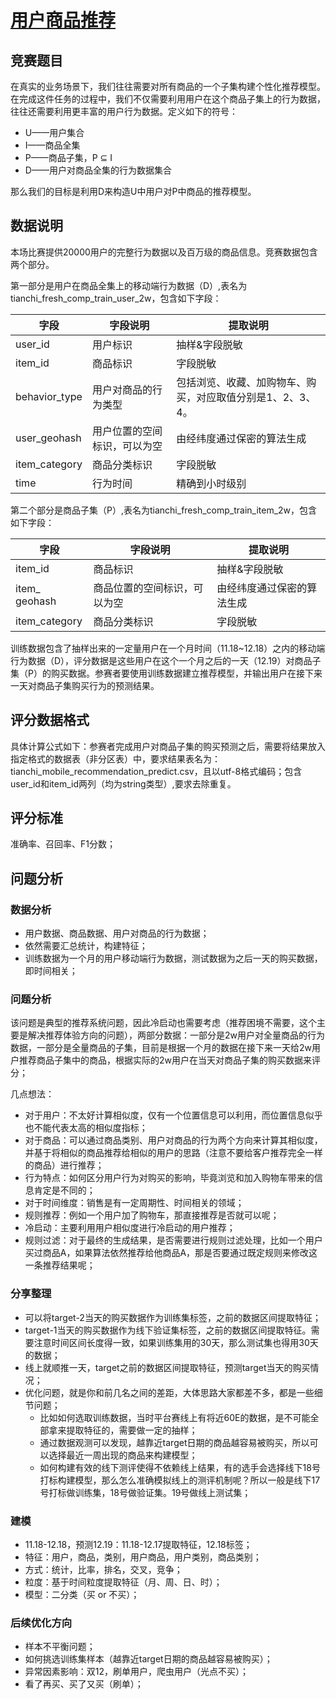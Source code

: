 # [用户商品推荐](https://tianchi.aliyun.com/competition/entrance/231522/information)

## 竞赛题目 
在真实的业务场景下，我们往往需要对所有商品的一个子集构建个性化推荐模型。在完成这件任务的过程中，我们不仅需要利用用户在这个商品子集上的行为数据，往往还需要利用更丰富的用户行为数据。定义如下的符号：
- U——用户集合
- I——商品全集
- P——商品子集，P ⊆ I
- D——用户对商品全集的行为数据集合

那么我们的目标是利用D来构造U中用户对P中商品的推荐模型。

## 数据说明
本场比赛提供20000用户的完整行为数据以及百万级的商品信息。竞赛数据包含两个部分。


第一部分是用户在商品全集上的移动端行为数据（D）,表名为tianchi_fresh_comp_train_user_2w，包含如下字段：

字段|字段说明|提取说明
-|-|-
user_id|用户标识|抽样&字段脱敏|
item_id|商品标识|字段脱敏|
behavior_type|用户对商品的行为类型|包括浏览、收藏、加购物车、购买，对应取值分别是1、2、3、4。|
user_geohash|用户位置的空间标识，可以为空|由经纬度通过保密的算法生成|
item_category|商品分类标识|字段脱敏|
time|行为时间|精确到小时级别|

第二个部分是商品子集（P）,表名为tianchi_fresh_comp_train_item_2w，包含如下字段： 

字段|字段说明|提取说明
-|-|-
item_id|商品标识|抽样&字段脱敏|
item_ geohash|商品位置的空间标识，可以为空|由经纬度通过保密的算法生成|
item_category|商品分类标识|字段脱敏|

训练数据包含了抽样出来的一定量用户在一个月时间（11.18~12.18）之内的移动端行为数据（D），评分数据是这些用户在这个一个月之后的一天（12.19）对商品子集（P）的购买数据。参赛者要使用训练数据建立推荐模型，并输出用户在接下来一天对商品子集购买行为的预测结果。 

## 评分数据格式
具体计算公式如下：参赛者完成用户对商品子集的购买预测之后，需要将结果放入指定格式的数据表（非分区表）中，要求结果表名为：tianchi_mobile_recommendation_predict.csv，且以utf-8格式编码；包含user_id和item_id两列（均为string类型）,要求去除重复。

## 评分标准
准确率、召回率、F1分数；

## 问题分析
### 数据分析
- 用户数据、商品数据、用户对商品的行为数据；
- 依然需要汇总统计，构建特征；
- 训练数据为一个月的用户移动端行为数据，测试数据为之后一天的购买数据，即时间相关；

### 问题分析
该问题是典型的推荐系统问题，因此冷启动也需要考虑（推荐困境不需要，这个主要是解决推荐体验方向的问题），两部分数据：一部分是2w用户对全量商品的行为数据，一部分是全量商品的子集，目前是根据一个月的数据在接下来一天给2w用户推荐商品子集中的商品，根据实际的2w用户在当天对商品子集的购买数据来评分；

几点想法：
- 对于用户：不太好计算相似度，仅有一个位置信息可以利用，而位置信息似乎也不能代表太高的相似度指标；
- 对于商品：可以通过商品类别、用户对商品的行为两个方向来计算其相似度，并基于将相似的商品推荐给相似的用户的思路（注意不要给客户推荐完全一样的商品）进行推荐；
- 行为特点：如何区分用户行为对购买的影响，毕竟浏览和加入购物车带来的信息肯定是不同的；
- 对于时间维度：销售是有一定周期性、时间相关的领域；
- 规则推荐：例如一个用户加了购物车，那直接推荐是否就可以呢；
- 冷启动：主要利用用户相似度进行冷启动的用户推荐；
- 规则过滤：对于最终的生成结果，是否需要进行规则过滤处理，比如一个用户买过商品A，如果算法依然推荐给他商品A，那是否要通过既定规则来修改这一条推荐结果呢；

### 分享整理
- 可以将target-2当天的购买数据作为训练集标签，之前的数据区间提取特征；
- target-1当天的购买数据作为线下验证集标签，之前的数据区间提取特征。需要注意时间区间长度得一致，如果训练集用的30天，那么测试集也得用30天的数据；
- 线上就顺推一天，target之前的数据区间提取特征，预测target当天的购买情况；
- 优化问题，就是你和前几名之间的差距，大体思路大家都差不多，都是一些细节问题；
    - 比如如何选取训练数据，当时平台赛线上有将近60E的数据，是不可能全部拿来提取特征的，需要做一定的抽样；
    - 通过数据观测可以发现，越靠近target日期的商品越容易被购买，所以可以选择最近一周出现的商品来构建模型；
    - 如何构建有效的线下测评使得不依赖线上结果，有的选手会选择线下18号打标构建模型，那么怎么准确模拟线上的测评机制呢？所以一般是线下17号打标做训练集，18号做验证集。19号做线上测试集；
    
### 建模
- 11.18-12.18，预测12.19：11.18-12.17提取特征，12.18标签；
- 特征：用户，商品，类别，用户商品，用户类别，商品类别；
- 方式：统计，比率，排名，交叉，竞争；
- 粒度：基于时间粒度提取特征（月、周、日、时）；
- 模型：二分类（买 or 不买）；

### 后续优化方向
- 样本不平衡问题；
- 如何挑选训练集样本（越靠近target日期的商品越容易被购买）；
- 异常因素影响：双12，刷单用户，爬虫用户（光点不买）；
- 看了再买、买了又买（刷单）；
